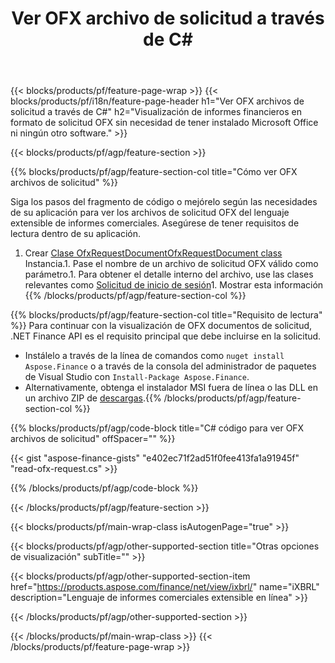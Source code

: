﻿---
title: Ver OFX archivo de solicitud a través de C#
description: Código de muestra para OFX visualización de archivo de solicitud. Utilice el código de ejemplo API para ver los archivos de solicitud por lotes OFX dentro de las aplicaciones basadas en .NET. 
url: /es/net/view/ofx-request/
family: finance
platformtag: net
feature: view
informat: OFX request
outformat: 
otherformats: 
---
{{< blocks/products/pf/feature-page-wrap >}}
{{< blocks/products/pf/i18n/feature-page-header h1="Ver OFX archivos de solicitud a través de C#" h2="Visualización de informes financieros en formato de solicitud OFX sin necesidad de tener instalado Microsoft Office ni ningún otro software." >}}

{{< blocks/products/pf/agp/feature-section >}}

{{% blocks/products/pf/agp/feature-section-col title="Cómo ver OFX archivos de solicitud" %}}

Siga los pasos del fragmento de código o mejórelo según las necesidades de su aplicación para ver los archivos de solicitud OFX del lenguaje extensible de informes comerciales. Asegúrese de tener requisitos de lectura dentro de su aplicación.

1. Crear [Clase OfxRequestDocumentOfxRequestDocument class](https://apireference.aspose.com/finance/net/aspose.finance.ofx/ofxrequestdocument) Instancia.1. Pase el nombre de un archivo de solicitud OFX válido como parámetro.1. Para obtener el detalle interno del archivo, use las clases relevantes como [Solicitud de inicio de sesión](https://apireference.aspose.com/finance/net/aspose.finance.ofx.signon/signonrequest)1. Mostrar esta información
{{% /blocks/products/pf/agp/feature-section-col %}}

{{% blocks/products/pf/agp/feature-section-col title="Requisito de lectura" %}}
Para continuar con la visualización de OFX documentos de solicitud, .NET Finance API es el requisito principal que debe incluirse en la solicitud. 
- Instálelo a través de la línea de comandos como ```nuget install Aspose.Finance``` o a través de la consola del administrador de paquetes de Visual Studio con ```Install-Package Aspose.Finance```.
- Alternativamente, obtenga el instalador MSI fuera de línea o las DLL en un archivo ZIP de [descargas](https://downloads.aspose.com/finance/net).{{% /blocks/products/pf/agp/feature-section-col %}}

{{% blocks/products/pf/agp/code-block title="C# código para ver OFX archivos de solicitud" offSpacer="" %}}

{{< gist "aspose-finance-gists" "e402ec71f2ad51f0fee413fa1a91945f" "read-ofx-request.cs" >}}

{{% /blocks/products/pf/agp/code-block %}}

{{< /blocks/products/pf/agp/feature-section >}}

{{< blocks/products/pf/main-wrap-class isAutogenPage="true" >}}

{{< blocks/products/pf/agp/other-supported-section title="Otras opciones de visualización" subTitle="" >}}

{{< blocks/products/pf/agp/other-supported-section-item href="https://products.aspose.com/finance/net/view/ixbrl/" name="iXBRL" description="Lenguaje de informes comerciales extensible en línea" >}}

{{< /blocks/products/pf/agp/other-supported-section >}}

{{< /blocks/products/pf/main-wrap-class >}}
{{< /blocks/products/pf/feature-page-wrap >}}